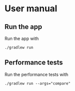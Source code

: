 # User manual

## Run the app

Run the app with

`./gradlew run`

## Performance tests

Run the performance tests with

`./gradlew run --args="compare"`
